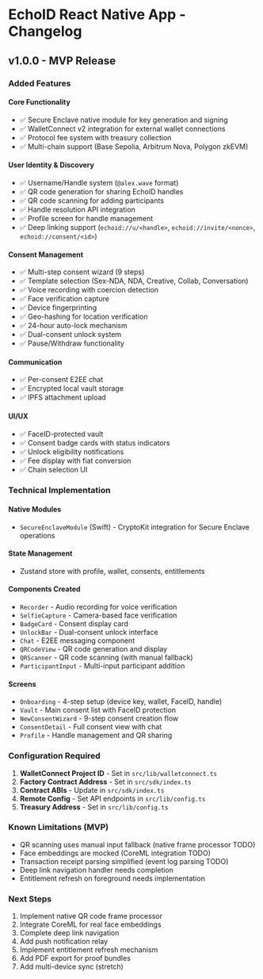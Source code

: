 # EchoID React Native App - Changelog

## v1.0.0 - MVP Release

### Added Features

#### Core Functionality
- ✅ Secure Enclave native module for key generation and signing
- ✅ WalletConnect v2 integration for external wallet connections
- ✅ Protocol fee system with treasury collection
- ✅ Multi-chain support (Base Sepolia, Arbitrum Nova, Polygon zkEVM)

#### User Identity & Discovery
- ✅ Username/Handle system (`@alex.wave` format)
- ✅ QR code generation for sharing EchoID handles
- ✅ QR code scanning for adding participants
- ✅ Handle resolution API integration
- ✅ Profile screen for handle management
- ✅ Deep linking support (`echoid://u/<handle>`, `echoid://invite/<nonce>`, `echoid://consent/<id>`)

#### Consent Management
- ✅ Multi-step consent wizard (9 steps)
- ✅ Template selection (Sex-NDA, NDA, Creative, Collab, Conversation)
- ✅ Voice recording with coercion detection
- ✅ Face verification capture
- ✅ Device fingerprinting
- ✅ Geo-hashing for location verification
- ✅ 24-hour auto-lock mechanism
- ✅ Dual-consent unlock system
- ✅ Pause/Withdraw functionality

#### Communication
- ✅ Per-consent E2EE chat
- ✅ Encrypted local vault storage
- ✅ IPFS attachment upload

#### UI/UX
- ✅ FaceID-protected vault
- ✅ Consent badge cards with status indicators
- ✅ Unlock eligibility notifications
- ✅ Fee display with fiat conversion
- ✅ Chain selection UI

### Technical Implementation

#### Native Modules
- `SecureEnclaveModule` (Swift) - CryptoKit integration for Secure Enclave operations

#### State Management
- Zustand store with profile, wallet, consents, entitlements

#### Components Created
- `Recorder` - Audio recording for voice verification
- `SelfieCapture` - Camera-based face verification
- `BadgeCard` - Consent display card
- `UnlockBar` - Dual-consent unlock interface
- `Chat` - E2EE messaging component
- `QRCodeView` - QR code generation and display
- `QRScanner` - QR code scanning (with manual fallback)
- `ParticipantInput` - Multi-input participant addition

#### Screens
- `Onboarding` - 4-step setup (device key, wallet, FaceID, handle)
- `Vault` - Main consent list with FaceID protection
- `NewConsentWizard` - 9-step consent creation flow
- `ConsentDetail` - Full consent view with chat
- `Profile` - Handle management and QR sharing

### Configuration Required

1. **WalletConnect Project ID** - Set in `src/lib/walletconnect.ts`
2. **Factory Contract Address** - Set in `src/sdk/index.ts`
3. **Contract ABIs** - Update in `src/sdk/index.ts`
4. **Remote Config** - Set API endpoints in `src/lib/config.ts`
5. **Treasury Address** - Set in `src/lib/config.ts`

### Known Limitations (MVP)

- QR scanning uses manual input fallback (native frame processor TODO)
- Face embeddings are mocked (CoreML integration TODO)
- Transaction receipt parsing simplified (event log parsing TODO)
- Deep link navigation handler needs completion
- Entitlement refresh on foreground needs implementation

### Next Steps

1. Implement native QR code frame processor
2. Integrate CoreML for real face embeddings
3. Complete deep link navigation
4. Add push notification relay
5. Implement entitlement refresh mechanism
6. Add PDF export for proof bundles
7. Add multi-device sync (stretch)


